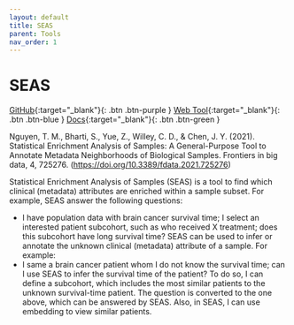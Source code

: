 ```yaml
---
layout: default
title: SEAS
parent: Tools
nav_order: 1
---
```

# SEAS

[GitHub](https://github.com/aimed-uab/SEAS){:target="_blank"}{: .btn .btn-purple } 
[Web Tool](https://aimed-lab.shinyapps.io/SEAS/){:target="_blank"}{: .btn .btn-blue }
[Docs](https://aimed-uab.github.io/SEAS/){:target="_blank"}{: .btn .btn-green }

Nguyen, T. M., Bharti, S., Yue, Z., Willey, C. D., & Chen, J. Y. (2021). Statistical Enrichment Analysis of Samples: A General-Purpose Tool to Annotate Metadata Neighborhoods of Biological Samples. Frontiers in big data, 4, 725276. (https://doi.org/10.3389/fdata.2021.725276)

Statistical Enrichment Analysis of Samples (SEAS) is a tool to find which clinical (metadata) attributes are enriched within a sample subset. For example, SEAS answer the following questions:
* I have population data with brain cancer survival time; I select an interested patient subcohort, such as who received X treatment; does this subcohort have long survival time?
SEAS can be used to infer or annotate the unknown clinical (metadata) attribute of a sample. For example:
* I same a brain cancer patient whom I do not know the survival time; can I use SEAS to infer the survival time of the patient?
To do so, I can define a subcohort, which includes the most similar patients to the unknown survival-time patient. The question is converted to the one above, which can be answered by SEAS. Also, in SEAS, I can use embedding to view similar patients.